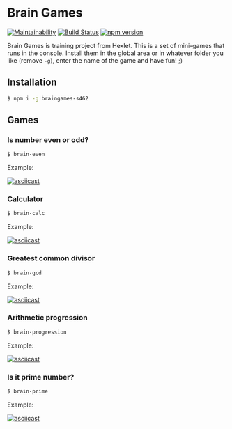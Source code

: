 # Brain Games

[![Maintainability](https://api.codeclimate.com/v1/badges/8fcda763ad8b57059c76/maintainability)](https://codeclimate.com/github/GeorgeGUS/project-lvl1-s462/maintainability)
[![Build Status](https://travis-ci.com/GeorgeGUS/project-lvl1-s462.svg?branch=master)](https://travis-ci.com/GeorgeGUS/project-lvl1-s462)
[![npm version](https://badge.fury.io/js/braingames-s462.svg)](https://badge.fury.io/js/braingames-s462)

Brain Games is training project from Hexlet. This is a set of mini-games that runs in the console. Install them in the global area or in whatever folder you like (remove `-g`), enter the name of the game and have fun! ;)

## Installation

```sh
$ npm i -g braingames-s462
```

## Games

### Is number even or odd?

```sh
$ brain-even
```

Example:

[![asciicast](https://asciinema.org/a/7ZUoQzWJaZHzcqNT38YZIaQqx.svg)](https://asciinema.org/a/7ZUoQzWJaZHzcqNT38YZIaQqx?t=4)

### Calculator

```sh
$ brain-calc
```
Example:

[![asciicast](https://asciinema.org/a/gh1bhQkyG6OW7RRUAwIyRYMWZ.svg)](https://asciinema.org/a/gh1bhQkyG6OW7RRUAwIyRYMWZ?t=4)

### Greatest common divisor

```sh
$ brain-gcd
```
Example:

[![asciicast](https://asciinema.org/a/B3GjsqTKHRZKCQwmDa9tbAV36.svg)](https://asciinema.org/a/B3GjsqTKHRZKCQwmDa9tbAV36?t=7)

### Arithmetic progression

```sh
$ brain-progression
```
Example:

[![asciicast](https://asciinema.org/a/43tRNKaYZrt7xYt2TGOnuRE3X.svg)](https://asciinema.org/a/43tRNKaYZrt7xYt2TGOnuRE3X?t=5)

### Is it prime number?

```sh
$ brain-prime
```
Example:

[![asciicast](https://asciinema.org/a/vqlDz8J8ZTZqXN5QunMgqxtxj.svg)](https://asciinema.org/a/vqlDz8J8ZTZqXN5QunMgqxtxj?t=5)